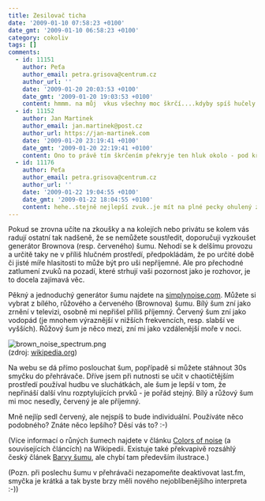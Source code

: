 ```yaml
---
title: Zesilovač ticha
date: '2009-01-10 07:58:23 +0100'
date_gmt: '2009-01-10 06:58:23 +0100'
category: cokoliv
tags: []
comments:
  - id: 11151
    author: Peťa
    author_email: petra.grisova@centrum.cz
    author_url: ''
    date: '2009-01-20 20:03:53 +0100'
    date_gmt: '2009-01-20 19:03:53 +0100'
    content: hmmm. na můj  vkus všechny moc škrčí....kdyby spíš hučely...tomu je nejpodobnější ten červený...ale i ten je dost šílený....:))
  - id: 11152
    author: Jan Martinek
    author_email: jan.martinek@post.cz
    author_url: https://jan-martinek.com
    date: '2009-01-20 23:19:41 +0100'
    date_gmt: '2009-01-20 22:19:41 +0100'
    content: Ono to právě tím škrčením překryje ten hluk okolo - pod křišťálově čistým hučením je slyšet spadnout špendlík ;-)
  - id: 11176
    author: Peťa
    author_email: petra.grisova@centrum.cz
    author_url: ''
    date: '2009-01-22 19:04:55 +0100'
    date_gmt: '2009-01-22 18:04:55 +0100'
    content: hehe..stejně nejlepší zvuk..je mít na plné pecky ohulený zvuk a nic nepouštět..to pak vydává takové počítačové pípání...asi jak tam jezdí ty jedničky  anuly:)))
---
```

<p>Pokud se zrovna učíte na zkoušky a na kolejích nebo privátu se kolem vás radují ostatní tak nadšeně, že se nemůžete soustředit, doporučuji vyzkoušet generátor Brownova (resp. červeného) šumu. Nehodí se k delšímu provozu a určitě taky ne v příliš hlučném prostředí, předpokládám, že po určité době či jisté míře hlasitosti to může být pro uši nepříjemné. Ale pro přechodné zatlumení zvuků na pozadí, které strhují vaši pozornost jako je rozhovor, je to docela zajímavá věc.</p>
<p>Pěkný a jednoduchý generátor šumu najdete na <a href="https://simplynoise.com">simplynoise.com</a>. Můžete si vybrat z bílého, růžového a červeného (Brownova) šumu. Bílý šum zní jako zrnění v televizi, osobně mi nepřišel příliš příjemný. Červený šum zní jako vodopád (je mnohem výraznější v nižších frekvencích, resp. slabší ve vyšších). Růžový šum je něco mezi, zní mi jako vzdálenější moře v noci.</p>
<p><img src='/assets/migrated/wp-uploads/2009/01/brown_noise_spectrum.png' alt='brown_noise_spectrum.png' /><br />
(zdroj: <a href="https://en.wikipedia.org/wiki/File:Brown_noise_spectrum.png">wikipedia.org</a>)</p>
<p>Na webu se dá přímo poslouchat šum, popřípadě si můžete stáhnout 30s smyčku do přehrávače. Dříve jsem při nutnosti se učit v chaotičtějším prostředí používal hudbu ve sluchátkách, ale šum je lepší v tom, že nepřináší další vlnu rozptylujících prvků - je pořád stejný. Bílý a růžový šum mi moc nesedly, červený je ale příjemný.</p>
<p>Mně nejlíp sedl červený, ale nejspíš to bude individuální. Používáte něco podobného? Znáte něco lepšího? Děsí vás to? :-)</p>
<p>(Více informací o růných šumech najdete v článku <a href="https://en.wikipedia.org/wiki/Colors_of_noise">Colors of noise</a> (a souvisejících článcích) na Wikipedii. Existuje také překvapivě rozsáhlý český článek <a href="https://cs.wikipedia.org/wiki/Barvy_šumu">Barvy šumu</a>, ale chybí tam především ilustrace.)</p>
<p>(Pozn. při poslechu šumu v přehrávači nezapomeňte deaktivovat last.fm, smyčka je krátká a tak byste brzy měli nového nejoblíbenějšího interpreta :-))</p>
